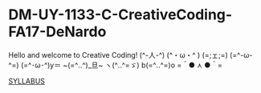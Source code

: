 # DM-UY-1133-C-CreativeCoding-FA17-DeNardo

Hello and welcome to Creative Coding! (^-人-^)	(^・ω・^ )	(=;ェ;=)
(=^-ω-^=)	(=^･ω･^)y＝	~(=^‥^)_旦~
ヽ(^‥^=ゞ)	b(=^‥^=)o	=＾● ⋏ ●＾=

[SYLLABUS](https://github.com/IDMNYU/DM-UY-1133-C-CreativeCoding-FA17-DeNardo/wiki/Syllabus/)
